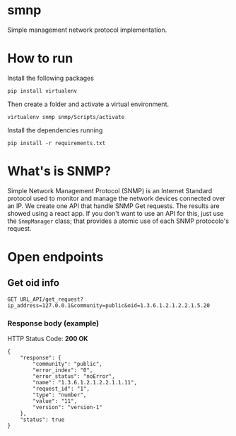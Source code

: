 # smnp
Simple management network protocol implementation.

# How to run

Install the following packages

```
pip install virtualenv
```


Then create a folder and activate a virtual environment.

```
virtualenv snmp snmp/Scripts/activate
```

Install the dependencies running

``` 
pip install -r requirements.txt
```


# What's is SNMP?

Simple Network Management Protocol (SNMP) is an Internet Standard protocol used to monitor and manage the network devices connected over an IP. We create one API that handle SNMP Get requests. The results are showed using a react app. If you don't want to use an API for this, just use the ```SnmpManager``` class; that provides a  atomic use of each SNMP protocolo's request.


# **Open endpoints**

## Get oid info

```GET URL_API/get_request?ip_address=127.0.0.1&community=public&oid=1.3.6.1.2.1.2.2.1.5.20```

### **Response body (example)**

HTTP Status Code: **200 OK**
```
{
    "response": {
        "community": "public",
        "error_index": "0",
        "error_status": "noError",
        "name": "1.3.6.1.2.1.2.2.1.1.11",
        "request_id": "1",
        "type": "number",
        "value": "11",
        "version": "version-1"
    },
    "status": true
}
```
